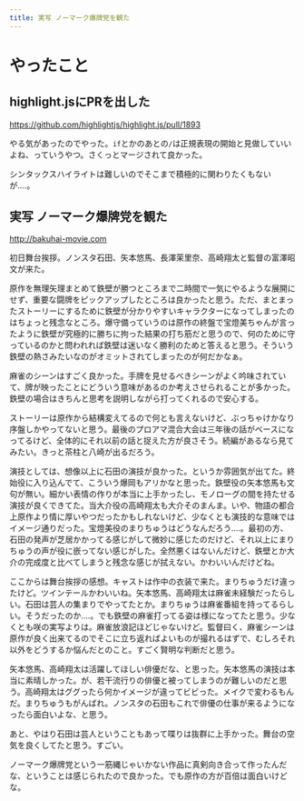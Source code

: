 ```yaml
---
title: 実写 ノーマーク爆牌党を観た
---
```


# やったこと

## highlight.jsにPRを出した

https://github.com/highlightjs/highlight.js/pull/1893

やる気があったのでやった。`if`とかのあとの`/`は正規表現の開始と見做していいよね、っていうやつ。さくっとマージされて良かった。

シンタックスハイライトは難しいのでそこまで積極的に関わりたくもないが‥‥。

## 実写 ノーマーク爆牌党を観た

http://bakuhai-movie.com

初日舞台挨拶。ノンスタ石田、矢本悠馬、長澤茉里奈、高崎翔太と監督の富澤昭文が来た。

原作を無理矢理まとめて鉄壁が勝つところまで二時間で一気にやるような展開にせず、重要な闘牌をピックアップしたところは良かったと思う。ただ、まとまったストーリーにするために鉄壁が分かりやすいキャラクターになってしまったのはちょっと残念なところ。爆守備っていうのは原作の終盤で宝燈美ちゃんが言ったように鉄壁が究極的に勝ちに拘った結果の打ち筋だと思うので、何のために守っているのかと問われれば鉄壁は迷いなく勝利のためと答えると思う。そういう鉄壁の熱さみたいなのがオミットされてしまったのが何だかなぁ。

麻雀のシーンはすごく良かった。手牌を見せるべきシーンがよく吟味されていて、牌が映ったことにどういう意味があるのか考えさせられることが多かった。鉄壁の場合はきちんと思考を説明しながら打ってくれるので安心する。

ストーリーは原作から結構変えてるので何とも言えないけど、ぶっちゃけかなり序盤しかやってないと思う。最後のプロアマ混合大会は三年後の話がベースになってるけど、全体的にそれ以前の話と捉えた方が良さそう。続編があるなら見てみたい。きっと茶柱と八崎が出るだろう。

演技としては、想像以上に石田の演技が良かった。というか雰囲気が出てた。終始役に入り込んでて、こういう爆岡もアリかなと思った。鉄壁役の矢本悠馬も文句が無い。細かい表情の作りが本当に上手かったし、モノローグの間を持たせる演技が良くできてた。当大介役の高崎翔太も大介そのまんま。いや、物語の都合上原作より情に厚いやつだったかもしれないけど、少なくとも演技的な意味ではイメージ通りだった。宝燈美役のまりちゅうはどうなんだろう‥‥。最初の方、石田の発声が芝居かかってる感じがして微妙に感じたのだけど、それ以上にまりちゅうの声が役に嵌ってない感じがした。全然悪くはないんだけど、鉄壁とか大介の完成度と比べてしまうと残念な感じが拭えない。かわいいんだけどね。

ここからは舞台挨拶の感想。キャストは作中の衣装で来た。まりちゅうだけ違ったけど。ツインテールかわいいね。矢本悠馬、高崎翔太は麻雀未経験だったらしい。石田は芸人の集まりでやってたとか。まりちゅうは麻雀番組を持ってるらしい。そうだったのか‥‥。でも鉄壁の麻雀打ってる姿は様になってたと思う。少なくとも咲の実写よりは。麻雀放浪記ほどじゃないけど。監督曰く、麻雀シーンは原作が良く出来てるのでそこに立ち返ればよいものが撮れるはずで、むしろそれ以外をどうするか悩んだとのこと。すごく賢明な判断だと思う。

矢本悠馬、高崎翔太は活躍してほしい俳優だな、と思った。矢本悠馬の演技は本当に素晴しかった。が、若干流行りの俳優と被ってしまうのが難しいのだと思う。高崎翔太はググったら何かイメージが違ってビビった。メイクで変わるもんだ。まりちゅうもがんばれ。ノンスタの石田もこれで俳優の仕事が来るようになったら面白いよな、と思う。

あと、やはり石田は芸人ということもあって喋りは抜群に上手かった。舞台の空気を良くしてたと思う。すごい。

ノーマーク爆牌党という一筋縄じゃいかない作品に真剣向き合って作ったんだな、ということは感じられたので良かった。でも原作の方が百倍は面白いけどな。
